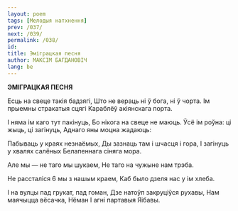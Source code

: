```yaml
---
layout: poem
tags: [Мелодыя натхнення]
prev: /037/
next: /039/
permalink: /038/
id: 
title: Эміграцкая песня
author: МАКСІМ БАГДАНОВІЧ
lang: be
---
```



 
**ЭМІГРАЦКАЯ ПЕСНЯ**

Есць на свеце такія бадзягі, Што не вераць ні ў бога, ні ў чорта. Ім прыемны стракатыя сцягі Караблёў акіянскага порта.

I няма ім каго тут пакінуць, Бо нікога на свеце не маюць. Ўсё ім роўна: ці жыць, ці загінуць,  Аднаго яны моцна жадаюць:

Пабываць у краях незнаёмых, Ды зазнаць там і шчасця і гора, I загінуць у хвалях салёных Белапеннага сіняга мора.

Але мы — не таго мы шукаем, He таго на чужыне нам трэба.

He рассталіся 6 мы з нашым краем, Каб было дзеля нас у ім хлеба.

I на вулцы пад грукат, пад гоман, Дзе натоўп закруціўся рухавы, Нам маячыцца вёсачка, Нёман I агні партавыя Яібавы.
